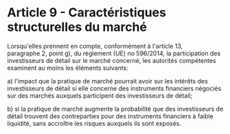 # Article 9 - Caractéristiques structurelles du marché


Lorsqu'elles prennent en compte, conformément à l'article 13, paragraphe 2, point g), du règlement (UE) no 596/2014, la participation des investisseurs de détail sur le marché concerné, les autorités compétentes examinent au moins les éléments suivants:

a) l'impact que la pratique de marché pourrait avoir sur les intérêts des investisseurs de détail si elle concerne des instruments financiers négociés sur des marchés auxquels participent des investisseurs de détail;

b) si la pratique de marché augmente la probabilité que des investisseurs de détail trouvent des contreparties pour des instruments financiers à faible liquidité, sans accroître les risques auxquels ils sont exposés.
